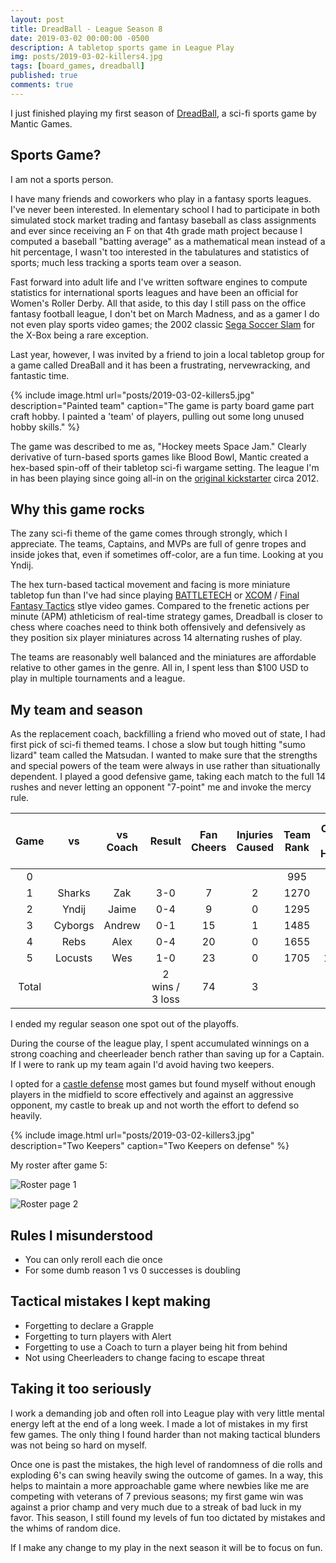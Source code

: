 ```yaml
---
layout: post
title: DreadBall - League Season 8
date: 2019-03-02 00:00:00 -0500
description: A tabletop sports game in League Play 
img: posts/2019-03-02-killers4.jpg
tags: [board_games, dreadball]
published: true
comments: true
---
```


I just finished playing my first season of [DreadBall](http://www.manticgames.com/mantic-shop/dreadball.html), a sci-fi sports game by Mantic Games.

## Sports Game?

I am not a sports person. 

I have many friends and coworkers who play in a fantasy sports leagues.  I've never been interested.  In elementary school I had to participate in both simulated stock market trading and fantasy baseball as class assignments and ever since receiving an F on that 4th grade math project because I computed a baseball "batting average" as a mathematical mean instead of a hit percentage, I wasn't too interested in the tabulatures and statistics of sports; much less tracking a sports team over a season.

Fast forward into adult life and I've written software engines to compute statistics for international sports leagues and have been an official for Women's Roller Derby.  All that aside, to this day I still pass on the office fantasy football league, I don't bet on March Madness, and as a gamer I do not even play sports video games; the 2002 classic [Sega Soccer Slam](https://www.giantbomb.com/sega-soccer-slam/3030-17290/) for the X-Box being a rare exception.  

Last year, however, I was invited by a friend to join a local tabletop group for a game called DreaBall and it has been a frustrating, nervewracking, and fantastic time.  

{% include image.html url="posts/2019-03-02-killers5.jpg" description="Painted team" caption="The game is party board game part craft hobby.  I painted a 'team' of players, pulling out some long unused hobby skills." %}

The game was described to me as, "Hockey meets Space Jam." Clearly derivative of turn-based sports games like Blood Bowl, Mantic created a hex-based spin-off of their tabletop sci-fi wargame setting.  The league I'm in has been playing since going all-in on the [original kickstarter](https://www.kickstarter.com/projects/1744629938/dreadball-the-futuristic-sports-game) circa 2012.

## Why this game rocks

The zany sci-fi theme of the game comes through strongly, which I appreciate.  The teams, Captains, and MVPs are full of genre tropes and inside jokes that, even if sometimes off-color, are a fun time.  Looking at you Yndij.

The hex turn-based tactical movement and facing is more miniature tabletop fun than I've had since playing [BATTLETECH](http://battletechgame.com/) or [XCOM](https://www.giantbomb.com/xcom-enemy-unknown/3030-37152/) / [Final Fantasy Tactics](https://www.giantbomb.com/final-fantasy-tactics/3025-615/) stlye video games. Compared to the frenetic actions per minute (APM) athleticism of real-time strategy games, Dreadball is closer to chess where coaches need to think both offensively and defensively as they position six player miniatures across 14 alternating rushes of play.  

The teams are reasonably well balanced and the miniatures are affordable relative to other games in the genre. All in, I spent less than $100 USD to play in multiple tournaments and a league.

## My team and season

As the replacement coach, backfilling a friend who moved out of state, I had first pick of sci-fi themed teams.  I chose a slow but tough hitting "sumo lizard" team called the Matsudan.  I wanted to make sure that the strengths and special powers of the team were always in use rather than situationally dependent.  I played a good defensive game, taking each match to the full 14 rushes and never letting an opponent "7-point" me and invoke the mercy rule.

|  Game 	|    vs   	| vs  Coach 	|     Result    	| Fan Cheers 	| Injuries Caused 	| Team  Rank 	| Cash  On  Hand 	| 2nd edition league Points 	| CORT  points 	|
|:-----:	|:-------:	|:---------:	|:-------------:	|:----:	|:---:	|:----------:	|:--------------:	|:-------------------------:	|:------------:	|
|   0   	|         	|           	|               	|      	|     	|     995    	|        0       	|                           	|              	|
|   1   	|  Sharks 	|    Zak    	|      3-0      	|   7  	|  2  	|    1270    	|       10       	|             3             	|       3      	|
|   2   	|  Yndij  	|   Jaime   	|      0-4      	|   9  	|  0  	|    1295    	|       60       	|             1             	|       0      	|
|   3   	| Cyborgs 	|   Andrew  	|      0-1      	|  15  	|  1  	|    1485    	|       25       	|             1             	|       0      	|
|   4   	|   Rebs  	|    Alex   	|      0-4      	|  20  	|  0  	|    1655    	|       35       	|             1             	|       0      	|
|   5   	| Locusts 	|    Wes    	|      1-0      	|  23  	|  0  	|    1705    	|       135      	|             3             	|       3      	|
| Total 	|         	|           	| 2 wins / 3 loss 	|  74  	|  3  	|            	|                	|             9             	|       6      	|


I ended my regular season one spot out of the playoffs.

During the course of the league play, I spent accumulated winnings on a strong coaching and cheerleader bench rather than saving up for a Captain. If I were to rank up my team again I'd avoid having two keepers. 

I opted for a [castle defense](https://breaddoll.wordpress.com/2018/03/13/pitch-protocols-famous-formations-the-castle/) most games but found myself without enough players in the midfield to score effectively and against an aggressive opponent, my castle to break up and not worth the effort to defend so heavily.

{% include image.html url="posts/2019-03-02-killers3.jpg" description="Two Keepers" caption="Two Keepers on defense" %}

My roster after game 5:

![Roster page 1]({{site.baseurl}}/assets/img/posts/2019-03-02-killers1.jpg)

![Roster page 2]({{site.baseurl}}/assets/img/posts/2019-03-02-killers2.jpg)

## Rules I misunderstood

* You can only reroll each die once
* For some dumb reason 1 vs 0 successes is doubling

## Tactical mistakes I kept making

* Forgetting to declare a Grapple
* Forgetting to turn players with Alert
* Forgetting to use a Coach to turn a player being hit from behind
* Not using Cheerleaders to change facing to escape threat

## Taking it too seriously

I work a demanding job and often roll into League play with very little mental energy left at the end of a long week.  I made a lot of mistakes in my first few games.  The only thing I found harder than not making tactical blunders was not being so hard on myself.

Once one is past the mistakes, the high level of randomness of die rolls and exploding 6's can swing heavily swing the outcome of games. In a way, this helps to maintain a more approachable game where newbies like me are competing with veterans of 7 previous seasons; my first game win was against a prior champ and very much due to a streak of bad luck in my favor. This season, I still found my levels of fun too dictated by mistakes and the whims of random dice.

If I make any change to my play in the next season it will be to focus on fun.
